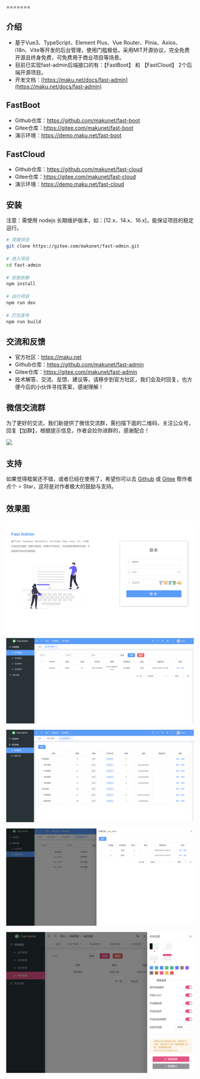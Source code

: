 =======
## 介绍
- 基于Vue3、TypeScript、Element Plus、Vue Router、Pinia、Axios、i18n、Vite等开发的后台管理，使用门槛极低，采用MIT开源协议，完全免费开源且终身免费，可免费用于商业项目等场景。
- 目前已实现fast-admin后端接口的有：【FastBoot】 和 【FastCloud】 2个后端开源项目。
- 开发文档：[https://maku.net/docs/fast-admin](https://maku.net/docs/fast-admin)


## FastBoot
- Github仓库：https://github.com/makunet/fast-boot
- Gitee仓库：https://gitee.com/makunet/fast-boot
- 演示环境：https://demo.maku.net/fast-boot


## FastCloud
- Github仓库：https://github.com/makunet/fast-cloud
- Gitee仓库：https://gitee.com/makunet/fast-cloud
- 演示环境：https://demo.maku.net/fast-cloud


## 安装
注意：需使用 nodejs 长期维护版本，如：[12.x、14.x、16.x]，能保证项目的稳定运行。

```bash
# 克隆项目
git clone https://gitee.com/makunet/fast-admin.git

# 进入项目
cd fast-admin

# 安装依赖
npm install

# 运行项目
npm run dev

# 打包发布
npm run build
```


## 交流和反馈
- 官方社区：https://maku.net
- Github仓库：https://github.com/makunet/fast-admin
- Gitee仓库：https://gitee.com/makunet/fast-admin
- 技术解答、交流、反馈、建议等，请移步到官方社区，我们会及时回复，也方便今后的小伙伴寻找答案，感谢理解！


## 微信交流群
为了更好的交流，我们新提供了微信交流群，需扫描下面的二维码，关注公众号，回复【加群】，根据提示信息，作者会拉你进群的，感谢配合！

![](https://maku.net/app/img/qrcode.jpg)


## 支持
如果觉得框架还不错，或者已经在使用了，希望你可以去 [Github](https://github.com/makunet/fast-admin) 或 [Gitee](https://gitee.com/makunet/fast-admin) 帮作者点个 ⭐ Star，这将是对作者极大的鼓励与支持。

## 效果图
![输入图片说明](public/images/1.png)

![输入图片说明](public/images/2.png)

![输入图片说明](public/images/3.png)

![输入图片说明](public/images/4.png)

![输入图片说明](public/images/5.png)

